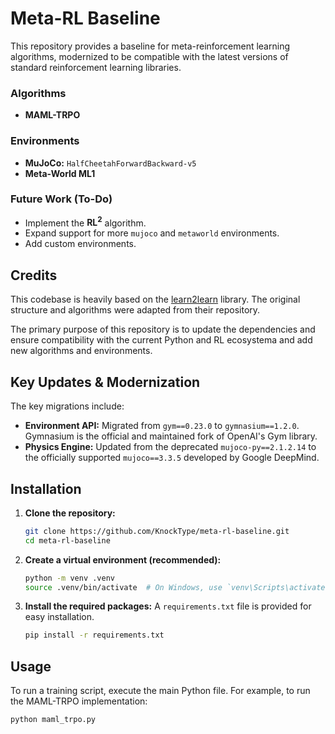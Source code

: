# Meta-RL Baseline

This repository provides a baseline for meta-reinforcement learning algorithms, modernized to be compatible with the latest versions of standard reinforcement learning libraries.

### Algorithms
*   **MAML-TRPO** 

### Environments
*   **MuJoCo:** `HalfCheetahForwardBackward-v5`
*   **Meta-World ML1**

### Future Work (To-Do)
*   Implement the **RL<sup>2</sup>** algorithm.
*   Expand support for more `mujoco` and `metaworld` environments.
*   Add custom environments.

## Credits

This codebase is heavily based on the [learn2learn](https://github.com/learnables/learn2learn/) library. The original structure and algorithms were adapted from their repository.

The primary purpose of this repository is to update the dependencies and ensure compatibility with the current Python and RL ecosystema and add new algorithms and environments.

## Key Updates & Modernization

The key migrations include:
*   **Environment API:** Migrated from `gym==0.23.0` to `gymnasium==1.2.0`. Gymnasium is the official and maintained fork of OpenAI's Gym library.
*   **Physics Engine:** Updated from the deprecated `mujoco-py==2.1.2.14` to the officially supported `mujoco==3.3.5` developed by Google DeepMind.

## Installation

1.  **Clone the repository:**
    ```bash
    git clone https://github.com/KnockType/meta-rl-baseline.git
    cd meta-rl-baseline
    ```

2.  **Create a virtual environment (recommended):**
    ```bash
    python -m venv .venv
    source .venv/bin/activate  # On Windows, use `venv\Scripts\activate`
    ```

3.  **Install the required packages:**
    A `requirements.txt` file is provided for easy installation.
    ```bash
    pip install -r requirements.txt
    ```

## Usage

To run a training script, execute the main Python file. For example, to run the MAML-TRPO implementation:
```bash
python maml_trpo.py
```